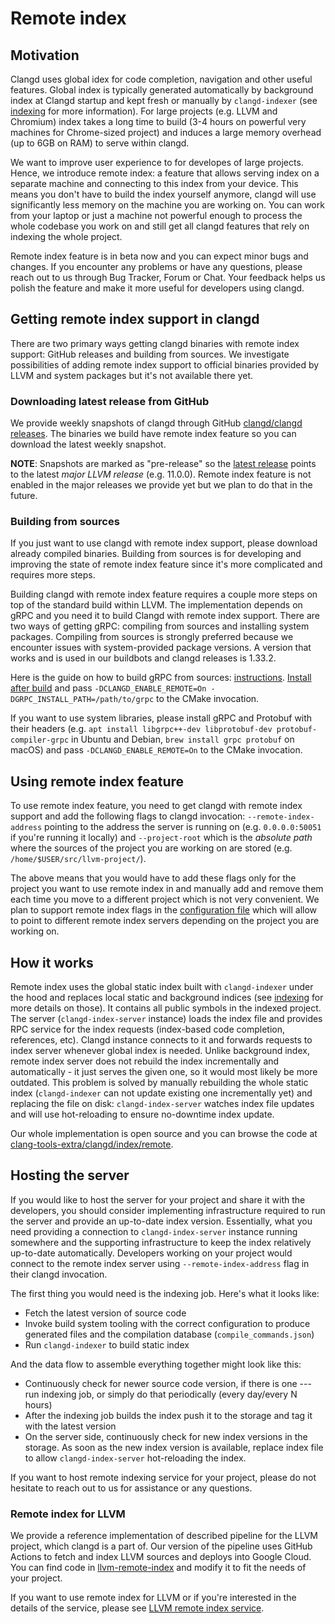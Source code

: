 # Remote index

## Motivation

Clangd uses global idex for code completion, navigation and other useful
features. Global index is typically generated automatically by background
index at Clangd startup and kept fresh or manually by `clangd-indexer` (see
[indexing](design/indexing.md) for more information). For large projects
(e.g. LLVM and Chromium) index takes a long time to build (3-4 hours on
powerful very machines for Chrome-sized project) and induces a large memory
overhead (up to 6GB on RAM) to serve within clangd.

We want to improve user experience to for developes of large projects. Hence,
we introduce remote index: a feature that allows serving index on a separate
machine and connecting to this index from your device. This means you don't
have to build the index yourself anymore, clangd will use significantly less
memory on the machine you are working on. You can work from your laptop or
just a machine not powerful enough to process the whole codebase you work on
and still get all clangd features that rely on indexing the whole project.

Remote index feature is in beta now and you can expect minor bugs and
changes. If you encounter any problems or have any questions, please reach
out to us through Bug Tracker, Forum or Chat. Your feedback helps us polish
the feature and make it more useful for developers using clangd.

## Getting remote index support in clangd

There are two primary ways getting clangd binaries with remote index support:
GitHub releases and building from sources. We investigate possibilities of
adding remote index support to official binaries provided by LLVM and system
packages but it's not available there yet.

### Downloading latest release from GitHub

We provide weekly snapshots of clangd through GitHub [clangd/clangd
releases](https://github.com/clangd/clangd/releases). The binaries we build
have remote index feature so you can download the latest weekly snapshot.

**NOTE**: Snapshots are marked as "pre-release" so the [latest
release](https://github.com/clangd/clangd/releases/latest) points to the
latest _major LLVM release_ (e.g. 11.0.0). Remote index feature is not enabled
in the major releases we provide yet but we plan to do that in the future.

### Building from sources

If you just want to use clangd with remote index support, please download
already compiled binaries. Building from sources is for developing and
improving the state of remote index feature since it's more complicated and
requires more steps.

Building clangd with remote index feature requires a couple more steps on top
of the standard build within LLVM. The implementation depends on gRPC and you
need it to build Clangd with remote index support. There are two ways of
getting gRPC: compiling from sources and installing system packages.
Compiling from sources is strongly preferred because we encounter issues with
system-provided package versions. A version that works and is used in our
buildbots and clangd releases is 1.33.2.

Here is the guide on how to build gRPC from sources:
[instructions](https://github.com/grpc/grpc/blob/master/BUILDING.md).
[Install after
build](https://github.com/grpc/grpc/blob/master/BUILDING.md#install-after-build)
and pass `-DCLANGD_ENABLE_REMOTE=On -DGRPC_INSTALL_PATH=/path/to/grpc` to the
CMake invocation.

If you want to use system libraries, please install gRPC and Protobuf with
their headers (e.g. `apt install libgrpc++-dev libprotobuf-dev
protobuf-compiler-grpc` in Ubuntu and Debian, `brew install grpc protobuf` on
macOS) and pass `-DCLANGD_ENABLE_REMOTE=On` to the CMake invocation.

## Using remote index feature

To use remote index feature, you need to get clangd with remote index support
and add the following flags to clangd invocation: `--remote-index-address`
pointing to the address the server is running on (e.g. `0.0.0.0:50051` if
you're running it locally) and `--project-root` which is the _absolute path_
where the sources of the project you are working on are stored (e.g.
`/home/$USER/src/llvm-project/`).

The above means that you would have to add these flags only for the project
you want to use remote index in and manually add and remove them each time
you move to a different project which is not very convenient. We plan to
support remote index flags in the [configuration file](/config.md) which will
allow to point to different remote index servers depending on the project you
are working on.

## How it works

Remote index uses the global static index built with `clangd-indexer` under
the hood and replaces local static and background indices (see
[indexing](/design/indexing.md) for more details on those). It contains all
public symbols in the indexed project. The server (`clangd-index-server`
instance) loads the index file and provides RPC service for the index
requests (index-based code completion, references, etc). Clangd instance
connects to it and forwards requests to index server whenever global index is
needed. Unlike background index, remote index server does not rebuild the
index incrementally and automatically - it just serves the given one, so it
would most likely be more outdated. This problem is solved by manually
rebuilding the whole static index (`clangd-indexer` can not update existing
one incrementally yet) and replacing the file on disk: `clangd-index-server`
watches index file updates and will use hot-reloading to ensure no-downtime
index update.

Our whole implementation is open source and you can browse the code at
[clang-tools-extra/clangd/index/remote](https://github.com/llvm/llvm-project/tree/master/clang-tools-extra/clangd/index/remote).

## Hosting the server

If you would like to host the server for your project and share it with the
developers, you should consider implementing infrastructure required to run
the server and provide an up-to-date index version. Essentially, what you
need providing a connection to `clangd-index-server` instance running
somewhere and the supporting infrastructure to keep the index relatively
up-to-date automatically. Developers working on your project would connect
to the remote index server using `--remote-index-address` flag in their clangd
invocation.

The first thing you would need is the indexing job. Here's what it looks
like:

* Fetch the latest version of source code
* Invoke build system tooling with the correct configuration to produce
  generated files and the compilation database (`compile_commands.json`)
* Run `clangd-indexer` to build static index

And the data flow to assemble everything together might look like this:

* Continuously check for newer source code version, if there is one --- run
  indexing job, or simply do that periodically (every day/every N hours)
* After the indexing job builds the index push it to the storage and tag it
  with the latest version
* On the server side, continuously check for new index versions in the storage.
  As soon as the new index version is available, replace index file to allow
  `clangd-index-server` hot-reloading the index.

If you want to host remote indexing service for your project, please do not
hesitate to reach out to us for assistance or any questions.

### Remote index for LLVM

We provide a reference implementation of described pipeline for the LLVM
project, which clangd is a part of. Our version of the pipeline uses GitHub
Actions to fetch and index LLVM sources and deploys into Google Cloud. You
can find code in
[llvm-remote-index](https://github.com/clangd/llvm-remote-index) and modify
it to fit the needs of your project.

If you want to use remote index for LLVM or if you're interested in the
details of the service, please see [LLVM remote index
service](/llvm-remote-index.md).
